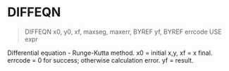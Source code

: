 # DIFFEQN

> DIFFEQN x0, y0, xf, maxseg, maxerr, BYREF yf, BYREF errcode USE expr

Differential equation - Runge-Kutta method. x0 = initial x,y, xf = x final. errcode = 0 for success; otherwise calculation error. yf = result.


